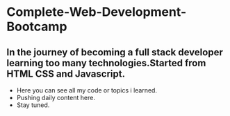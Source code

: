 # Complete-Web-Development-Bootcamp
## In the journey of becoming a full stack developer learning too many technologies.Started from HTML CSS and Javascript.
* Here you can see all my code or topics i learned.
* Pushing daily content here.
* Stay tuned.
